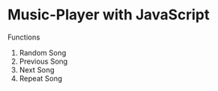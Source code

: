 # Music-Player with JavaScript

Functions
1) Random Song
2) Previous Song
3) Next Song
4) Repeat Song
